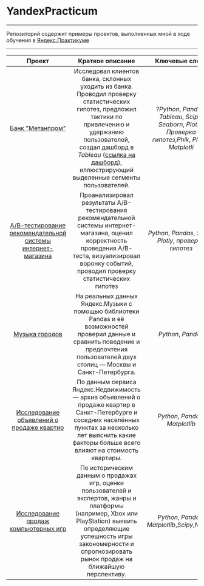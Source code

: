 # YandexPracticum


---

Репозиторий содержит примеры проектов, выполненных мной в ходе обучения в [Яндекс.Практикуме](https://practicum.yandex.ru/)

---




| Проект               | Краткое описание          | Ключевые слова                     | 
|:---------------------------:|:---------------------------:|:---------------------------:| 
| [Банк "Метанпром"](https://github.com/alexpolyakow/YandexPracticum/tree/main/FInal%20Project) | Исследовал клиентов банка, склонных уходить из банка. Проводил проверку статистических гипотез, предложил тактики по привлечению и удержанию пользователей, создал дашборд в *Tableau* ([ссылка на дашборд](https://public.tableau.com/app/profile/aleksei7386/viz/Myfirstdashboard_16792466440420/Dashboard2?publish=yes)), иллюстрирующий выделенные сегменты пользователей. | ?*Python*, *Pandas*, *Tableau*, *Scipy*, *Seaborn*, *Plotly*, *Проверка гипотез*,*Phik*, *Plotly*, *Matplotli*
| [А/В-тестирование рекомендательной системы интернет-магазина](https://github.com/alexpolyakow/YandexPracticum/tree/main/AB_test_project) | Проанализировал результаты А/В-тестирования рекомендательной системы интернет-магазина, оценил корректность проведения А/В-теста, визуализировал воронку событий, проводил проверку статистических гипотез | *Python*, *Pandas*, *Scipy*, *Plotly*, *проверка гипотез* | 
| [Музыка городов](https://github.com/alexpolyakow/YandexPracticum/tree/main/01Music_of%20city) | На реальных данных Яндекс.Музыки c помощью библиотеки Pandas и её возможностей проверил данные и сравнить поведение и предпочтения пользователей двух столиц — Москвы и Санкт-Петербурга. | *Python*, *Pandas*| 
| [Исследование объявлений о продаже квартир](https://github.com/alexpolyakow/YandexPracticum/tree/main/research_analysis) |По данным сервиса Яндекс.Недвижимость — архив объявлений о продаже квартир в Санкт-Петербурге и соседних населённых пунктах за несколько лет выяснить какие факторы больше всего влияют на стоимость квартиры. | *Python*, *Pandas*, *Matplotlib*| 
| [Исследование продаж компьютерных игр](https://github.com/alexpolyakow/YandexPracticum/tree/main/Sborny%E2%84%961) | По историческим данным о продажах игр, оценки пользователей и экспертов, жанры и платформы (например, Xbox или PlayStation) выявить определяющие успешность игры закономерности и спрогнозировать рынок продаж на ближайшую перспективу. | *Python*, *Pandas*, *Matplotlib*,*Scipy*,*NumPy*| 
